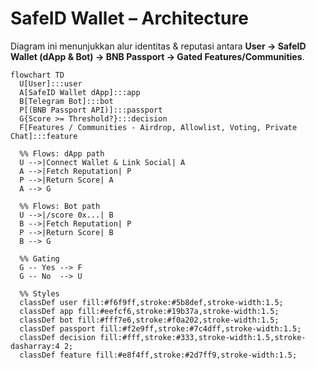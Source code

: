 # SafeID Wallet – Architecture

Diagram ini menunjukkan alur identitas & reputasi antara **User → SafeID Wallet (dApp & Bot) → BNB Passport → Gated Features/Communities**.

```mermaid
flowchart TD
  U[User]:::user
  A[SafeID Wallet dApp]:::app
  B[Telegram Bot]:::bot
  P[(BNB Passport API)]:::passport
  G{Score >= Threshold?}:::decision
  F[Features / Communities - Airdrop, Allowlist, Voting, Private Chat]:::feature

  %% Flows: dApp path
  U -->|Connect Wallet & Link Social| A
  A -->|Fetch Reputation| P
  P -->|Return Score| A
  A --> G

  %% Flows: Bot path
  U -->|/score 0x...| B
  B -->|Fetch Reputation| P
  P -->|Return Score| B
  B --> G

  %% Gating
  G -- Yes --> F
  G -- No  --> U

  %% Styles
  classDef user fill:#f6f9ff,stroke:#5b8def,stroke-width:1.5;
  classDef app fill:#eefcf6,stroke:#19b37a,stroke-width:1.5;
  classDef bot fill:#fff7e6,stroke:#f0a202,stroke-width:1.5;
  classDef passport fill:#f2e9ff,stroke:#7c4dff,stroke-width:1.5;
  classDef decision fill:#fff,stroke:#333,stroke-width:1.5,stroke-dasharray:4 2;
  classDef feature fill:#e8f4ff,stroke:#2d7ff9,stroke-width:1.5;
```
